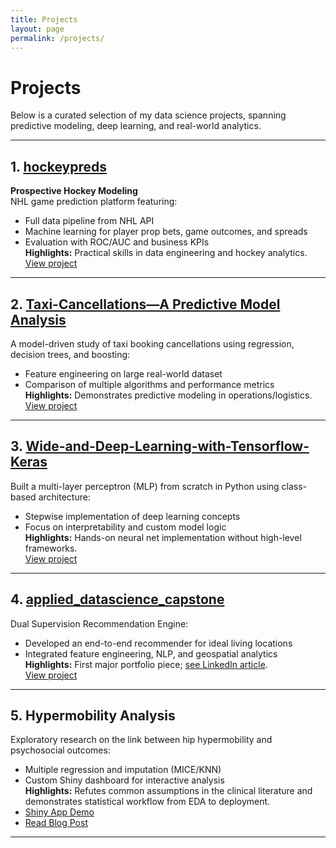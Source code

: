 ```yaml
---
title: Projects
layout: page
permalink: /projects/
---
```


# Projects

Below is a curated selection of my data science projects, spanning predictive modeling, deep learning, and real-world analytics.

---

## 1. [hockeypreds](https://github.com/schwill2018/hockeypreds)
**Prospective Hockey Modeling**  
NHL game prediction platform featuring:
- Full data pipeline from NHL API
- Machine learning for player prop bets, game outcomes, and spreads
- Evaluation with ROC/AUC and business KPIs  
**Highlights:** Practical skills in data engineering and hockey analytics.  
[View project](https://github.com/schwill2018/hockeypreds)

---

## 2. [Taxi-Cancellations—A Predictive Model Analysis](https://github.com/schwill2018/Taxi-Cancellations---A-Predictive-Model-Analysis)
A model-driven study of taxi booking cancellations using regression, decision trees, and boosting:
- Feature engineering on large real-world dataset
- Comparison of multiple algorithms and performance metrics  
**Highlights:** Demonstrates predictive modeling in operations/logistics.  
[View project](https://github.com/schwill2018/Taxi-Cancellations---A-Predictive-Model-Analysis)

---

## 3. [Wide-and-Deep-Learning-with-Tensorflow-Keras](https://github.com/schwill2018/Wide-and-Deep-Learning-with-Tensorflow-Keras)
Built a multi-layer perceptron (MLP) from scratch in Python using class-based architecture:
- Stepwise implementation of deep learning concepts
- Focus on interpretability and custom model logic  
**Highlights:** Hands-on neural net implementation without high-level frameworks.  
[View project](https://github.com/schwill2018/Wide-and-Deep-Learning-with-Tensorflow-Keras)

---

## 4. [applied_datascience_capstone](https://github.com/schwill2018/applied_datascience_capstone)
Dual Supervision Recommendation Engine:  
- Developed an end-to-end recommender for ideal living locations  
- Integrated feature engineering, NLP, and geospatial analytics  
**Highlights:** First major portfolio piece; [see LinkedIn article](https://www.linkedin.com/pulse/dual-supervision-recommendation-engine-find-ideal-living-schneider/).  
[View project](https://github.com/schwill2018/applied_datascience_capstone)

---

## 5. Hypermobility Analysis  
Exploratory research on the link between hip hypermobility and psychosocial outcomes:  
- Multiple regression and imputation (MICE/KNN)
- Custom Shiny dashboard for interactive analysis  
**Highlights:** Refutes common assumptions in the clinical literature and demonstrates statistical workflow from EDA to deployment.  
- [Shiny App Demo](https://schneiderstats.shinyapps.io/hypermobility_app/)  
- [Read Blog Post](/blog/2024-12-01-hypermobility-analysis)

---
